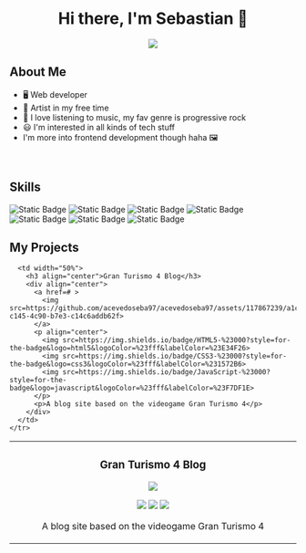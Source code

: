 <h1 align="center">Hi there, I'm Sebastian 👋</h1>

<p align="center">
  <img src="https://github.com/acevedoseba97/acevedoseba97/assets/117867239/733b9f17-e529-48af-bcc1-7ca008105236" />
</p>

## About Me

- 🖥️ Web developer
- 🎨 Artist in my free time
- 🎵 I love listening to music, my fav genre is progressive rock
- 😃 I'm interested in all kinds of tech stuff
- I'm more into frontend development though haha 🖼️
<br>

## Skills

![Static Badge](https://img.shields.io/badge/HTML5-%23000?style=for-the-badge&logo=html5&logoColor=%23fff&labelColor=%23E34F26)
![Static Badge](https://img.shields.io/badge/CSS3-%23000?style=for-the-badge&logo=css3&logoColor=%23fff&labelColor=%231572B6)
![Static Badge](https://img.shields.io/badge/JavaScript-%23000?style=for-the-badge&logo=javascript&logoColor=%23fff&labelColor=%23F7DF1E)
![Static Badge](https://img.shields.io/badge/Git-%23000?style=for-the-badge&logo=git&logoColor=%23fff&labelColor=%23F05032)
![Static Badge](https://img.shields.io/badge/GitHub-%23000?style=for-the-badge&logo=github&logoColor=%23fff&labelColor=%23181717)
![Static Badge](https://img.shields.io/badge/React-%23000?style=for-the-badge&logo=react&logoColor=%23fff&labelColor=%2361DAFB)
![Static Badge](https://img.shields.io/badge/PHP-%23000?style=for-the-badge&logo=php&logoColor=%23fff&labelColor=%23777BB4)

## My Projects

<table>
  <tbody>
    <tr>
      <td width="50%">
        <h3 align="center">Gran Turismo 4 Blog</h3>
        <div align="center">
          <a href=# >
            <img src=https://github.com/acevedoseba97/acevedoseba97/assets/117867239/a1c29b3d-c145-4c90-b7e3-c14c6addb62f>
          </a>
          <p align="center">
            <img src=https://img.shields.io/badge/HTML5-%23000?style=for-the-badge&logo=html5&logoColor=%23fff&labelColor=%23E34F26>
            <img src=https://img.shields.io/badge/CSS3-%23000?style=for-the-badge&logo=css3&logoColor=%23fff&labelColor=%231572B6>
            <img src=https://img.shields.io/badge/JavaScript-%23000?style=for-the-badge&logo=javascript&logoColor=%23fff&labelColor=%23F7DF1E>
          </p>
          <p>A blog site based on the videogame Gran Turismo 4</p>
        </div>
      </td>

      <td width="50%">
        <h3 align="center">Gran Turismo 4 Blog</h3>
        <div align="center">
          <a href=# >
            <img src=https://github.com/acevedoseba97/acevedoseba97/assets/117867239/a1c29b3d-c145-4c90-b7e3-c14c6addb62f>
          </a>
          <p align="center">
            <img src=https://img.shields.io/badge/HTML5-%23000?style=for-the-badge&logo=html5&logoColor=%23fff&labelColor=%23E34F26>
            <img src=https://img.shields.io/badge/CSS3-%23000?style=for-the-badge&logo=css3&logoColor=%23fff&labelColor=%231572B6>
            <img src=https://img.shields.io/badge/JavaScript-%23000?style=for-the-badge&logo=javascript&logoColor=%23fff&labelColor=%23F7DF1E>
          </p>
          <p>A blog site based on the videogame Gran Turismo 4</p>
        </div>
      </td>
    </tr>    
  </tbody>
</table>
